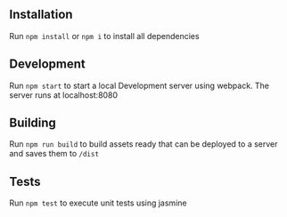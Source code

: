 ## Installation

Run `npm install` or `npm i` to install all dependencies

## Development

Run `npm start` to start a local Development server using webpack. The server runs at localhost:8080

## Building

Run `npm run build` to build assets ready that can be deployed to a server and saves them to `/dist`

## Tests

Run `npm test` to execute unit tests using jasmine
